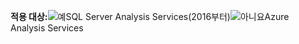 **적용 대상:**![예](media/yes.png)SQL Server Analysis Services(2016부터)![아니요](media/no.png)Azure Analysis Services